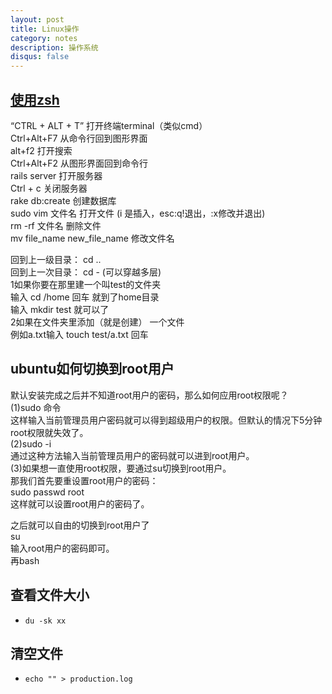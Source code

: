 ```yaml
---
layout: post
title: Linux操作
category: notes
description: 操作系统
disqus: false
---
```


## [使用zsh](http://www.cnblogs.com/hnrainll/p/3573520.html)

“CTRL + ALT + T”    打开终端terminal（类似cmd）   
Ctrl+Alt+F7    从命令行回到图形界面   
alt+f2         打开搜索   
Ctrl+Alt+F2    从图形界面回到命令行   
rails server 打开服务器   
Ctrl + c     关闭服务器   
rake db:create  创建数据库   
sudo vim  文件名      打开文件   (i 是插入，esc:q!退出，:x修改并退出)   
rm -rf  文件名         删除文件   
mv file_name new_file_name    修改文件名        


回到上一级目录： cd ..   
回到上一次目录： cd - (可以穿越多层)   
1如果你要在那里建一个叫test的文件夹    
  输入 cd  /home   回车  就到了home目录   
  输入 mkdir test  就可以了   
2如果在文件夹里添加（就是创建） 一个文件    
例如a.txt输入   touch  test/a.txt  回车   

## ubuntu如何切换到root用户   

默认安装完成之后并不知道root用户的密码，那么如何应用root权限呢？   
(1)sudo 命令     
这样输入当前管理员用户密码就可以得到超级用户的权限。但默认的情况下5分钟root权限就失效了。   
(2)sudo -i   
通过这种方法输入当前管理员用户的密码就可以进到root用户。   
(3)如果想一直使用root权限，要通过su切换到root用户。   
那我们首先要重设置root用户的密码：   
sudo passwd root   
这样就可以设置root用户的密码了。   

之后就可以自由的切换到root用户了   
su   
输入root用户的密码即可。    
再bash   

## 查看文件大小

* `du -sk xx`

## 清空文件

* `echo "" > production.log`
